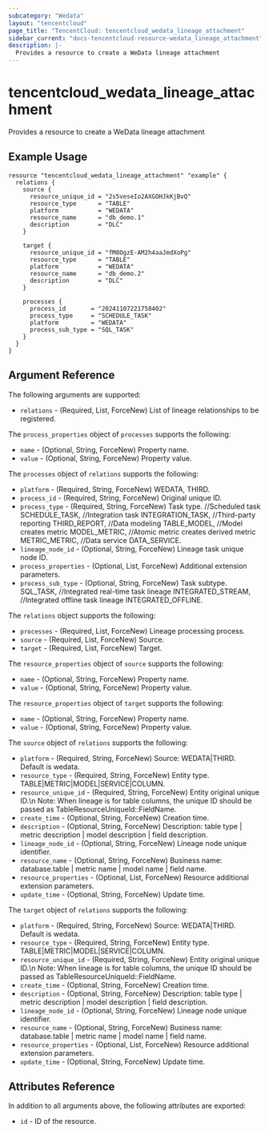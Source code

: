 ```yaml
---
subcategory: "Wedata"
layout: "tencentcloud"
page_title: "TencentCloud: tencentcloud_wedata_lineage_attachment"
sidebar_current: "docs-tencentcloud-resource-wedata_lineage_attachment"
description: |-
  Provides a resource to create a WeData lineage attachment
---
```


# tencentcloud_wedata_lineage_attachment

Provides a resource to create a WeData lineage attachment

## Example Usage

```hcl
resource "tencentcloud_wedata_lineage_attachment" "example" {
  relations {
    source {
      resource_unique_id = "2s5veseIo2AXGOHJkKjBvQ"
      resource_type      = "TABLE"
      platform           = "WEDATA"
      resource_name      = "db_demo.1"
      description        = "DLC"
    }

    target {
      resource_unique_id = "fM8OgzE-AM2h4aaJmdXoPg"
      resource_type      = "TABLE"
      platform           = "WEDATA"
      resource_name      = "db_demo.2"
      description        = "DLC"
    }

    processes {
      process_id       = "20241107221758402"
      process_type     = "SCHEDULE_TASK"
      platform         = "WEDATA"
      process_sub_type = "SQL_TASK"
    }
  }
}
```

## Argument Reference

The following arguments are supported:

* `relations` - (Required, List, ForceNew) List of lineage relationships to be registered.

The `process_properties` object of `processes` supports the following:

* `name` - (Optional, String, ForceNew) Property name.
* `value` - (Optional, String, ForceNew) Property value.

The `processes` object of `relations` supports the following:

* `platform` - (Required, String, ForceNew) WEDATA, THIRD.
* `process_id` - (Required, String, ForceNew) Original unique ID.
* `process_type` - (Required, String, ForceNew) Task type.
    //Scheduled task
    SCHEDULE_TASK,
    //Integration task
    INTEGRATION_TASK,
    //Third-party reporting
    THIRD_REPORT,
    //Data modeling
    TABLE_MODEL,
    //Model creates metric
    MODEL_METRIC,
    //Atomic metric creates derived metric
    METRIC_METRIC,
    //Data service
    DATA_SERVICE.
* `lineage_node_id` - (Optional, String, ForceNew) Lineage task unique node ID.
* `process_properties` - (Optional, List, ForceNew) Additional extension parameters.
* `process_sub_type` - (Optional, String, ForceNew) Task subtype.
 SQL_TASK,
    //Integrated real-time task lineage
    INTEGRATED_STREAM,
    //Integrated offline task lineage
    INTEGRATED_OFFLINE.

The `relations` object supports the following:

* `processes` - (Required, List, ForceNew) Lineage processing process.
* `source` - (Required, List, ForceNew) Source.
* `target` - (Required, List, ForceNew) Target.

The `resource_properties` object of `source` supports the following:

* `name` - (Optional, String, ForceNew) Property name.
* `value` - (Optional, String, ForceNew) Property value.

The `resource_properties` object of `target` supports the following:

* `name` - (Optional, String, ForceNew) Property name.
* `value` - (Optional, String, ForceNew) Property value.

The `source` object of `relations` supports the following:

* `platform` - (Required, String, ForceNew) Source: WEDATA|THIRD.
Default is wedata.
* `resource_type` - (Required, String, ForceNew) Entity type.
TABLE|METRIC|MODEL|SERVICE|COLUMN.
* `resource_unique_id` - (Required, String, ForceNew) Entity original unique ID.\n
Note: When lineage is for table columns, the unique ID should be passed as TableResourceUniqueId::FieldName.
* `create_time` - (Optional, String, ForceNew) Creation time.
* `description` - (Optional, String, ForceNew) Description: table type | metric description | model description | field description.
* `lineage_node_id` - (Optional, String, ForceNew) Lineage node unique identifier.
* `resource_name` - (Optional, String, ForceNew) Business name: database.table | metric name | model name | field name.
* `resource_properties` - (Optional, List, ForceNew) Resource additional extension parameters.
* `update_time` - (Optional, String, ForceNew) Update time.

The `target` object of `relations` supports the following:

* `platform` - (Required, String, ForceNew) Source: WEDATA|THIRD.
Default is wedata.
* `resource_type` - (Required, String, ForceNew) Entity type.
TABLE|METRIC|MODEL|SERVICE|COLUMN.
* `resource_unique_id` - (Required, String, ForceNew) Entity original unique ID.\n
Note: When lineage is for table columns, the unique ID should be passed as TableResourceUniqueId::FieldName.
* `create_time` - (Optional, String, ForceNew) Creation time.
* `description` - (Optional, String, ForceNew) Description: table type | metric description | model description | field description.
* `lineage_node_id` - (Optional, String, ForceNew) Lineage node unique identifier.
* `resource_name` - (Optional, String, ForceNew) Business name: database.table | metric name | model name | field name.
* `resource_properties` - (Optional, List, ForceNew) Resource additional extension parameters.
* `update_time` - (Optional, String, ForceNew) Update time.

## Attributes Reference

In addition to all arguments above, the following attributes are exported:

* `id` - ID of the resource.



